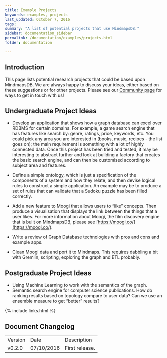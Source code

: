 ```yaml
---
title: Example Projects
keywords: examples, projects
last_updated: October 7, 2016
tags: 
summary: "A list of potential projects that use MindmapsDB."
sidebar: documentation_sidebar
permalink: /documentation/examples/projects.html
folder: documentation

---
```


## Introduction

This page lists potential research projects that could be based upon MindmapsDB. We are always happy to discuss your ideas, either based on these suggestions or for other projects. Please see our [Community page](https://mindmaps.io/community.html) for ways to get in touch with us!

## Undergraduate Project Ideas

* Develop an application that shows how a graph database can excel over RDBMS for certain domains. For example, a game search engine that has features like search by: genre, ratings, price, keywords, etc. You could pick any area you are interested in (books, music, recipes - the list goes on); the main requirement is something with a lot of highly connected data. Once this project has been tried and tested, it may be interesting to abstract further and look at building a factory that creates the basic search engine, and can then be customised according to subject area and features.      

* Define a simple ontology, which is just a specification of the components of a system and how they relate, and then devise logical rules to construct a simple application. An example may be to produce a set of rules that can validate that a Sudoku puzzle has been filled correctly.

* Add a new feature to Moogi that allows users to “like” concepts. Then produce a visualisation that displays the link between the things that a user likes. For more information about Moogi, the film discovery engine that is built on MindmapsDB, please see [https://moogi.co/](https://moogi.co/).

* Write a review of Graph Database technologies with pros and cons and example apps.	

* Clean Moogi data and port it to Mindmaps. This requires dabbling a bit with Gremlin, scripting, exploring the graph and ETL probably.


## Postgraduate Project Ideas

* Using Machine Learning to work with the semantics of the graph.   	
* Semantic search engine for computer science publications. How do ranking results based on topology compare to user data? Can we use an ensemble measure to get “better” results?

{% include links.html %}

## Document Changelog  

<table>
    <tr>
        <td>Version</td>
        <td>Date</td>
        <td>Description</td>        
    </tr>
        <tr>
        <td>v0.2.0</td>
        <td>07/10/2016</td>
        <td>First release.</td>        
    </tr>
</table>



	
